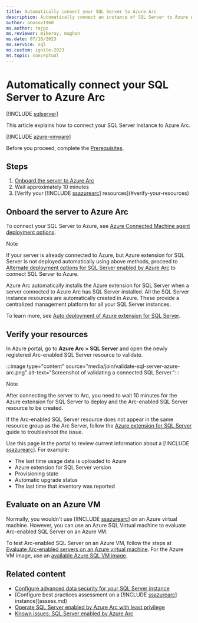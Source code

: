 ```yaml
---
title: Automatically connect your SQL Server to Azure Arc
description: Automatically connect an instance of SQL Server to Azure Arc. Allows you to manage SQL Server centrally, as an Arc-enabled resource.
author: anosov1960
ms.author: rajpo
ms.reviewer: mikeray, maghan
ms.date: 07/18/2023
ms.service: sql
ms.custom: ignite-2023
ms.topic: conceptual
---
```


# Automatically connect your SQL Server to Azure Arc

[!INCLUDE [sqlserver](../../includes/applies-to-version/sqlserver.md)]

This article explains how to connect your SQL Server instance to Azure Arc.

[!INCLUDE [azure-vmware](includes/azure-vmware.md)]

Before you proceed, complete the [Prerequisites](prerequisites.md).

## Steps

1. [Onboard the server to Azure Arc](#onboard-the-server-to-azure-arc)
1. Wait approximately 10 minutes
1. [Verify your [!INCLUDE [ssazurearc](../../includes/ssazurearc.md)] resources](#verify-your-resources)

## Onboard the server to Azure Arc

To connect your SQL Server to Azure, see [Azure Connected Machine agent deployment options](/azure/azure-arc/servers/deployment-options).

> [!NOTE]  
> If your server is already connected to Azure, but Azure extension for SQL Server is not deployed automatically using above methods, proceed to [Alternate deployment options for SQL Server enabled by Azure Arc](deployment-options.md) to connect SQL Server to Azure.

Azure Arc automatically installs the Azure extension for SQL Server when a server connected to Azure Arc has SQL Server installed. All the SQL Server instance resources are automatically created in Azure. These provide a centralized management platform for all your SQL Server instances.

To learn more, see [Auto deployment of Azure extension for SQL Server](manage-autodeploy.md).

## Verify your resources

In Azure portal, go to **Azure Arc > SQL Server** and open the newly registered Arc-enabled SQL Server resource to validate.

   :::image type="content" source="media/join/validate-sql-server-azure-arc.png" alt-text="Screenshot of validating a connected SQL Server.":::

> [!NOTE]  
> After connecting the server to Arc, you need to wait 10 minutes for the Azure extension for SQL Server to deploy and the Arc-enabled SQL Server resource to be created.
>

If the Arc-enabled SQL Server resource does not appear in the same resource group as the Arc Server, follow the [Azure extension for SQL Server](troubleshoot-deployment.md) guide to troubleshoot the issue.

Use this page in the portal to review current information about a [!INCLUDE [ssazurearc](../../includes/ssazurearc.md)]. For example:

- The last time usage data is uploaded to Azure
- Azure extension for SQL Server version
- Provisioning state
- Automatic upgrade status
- The last time that inventory was reported

## Evaluate on an Azure VM

Normally, you wouldn't use [!INCLUDE [ssazurearc](../../includes/ssazurearc.md)] on an Azure virtual machine. However, you can use an Azure SQL Virtual machine to evaluate Arc-enabled SQL Server on an Azure VM.

To test Arc-enabled SQL Server on an Azure VM, follow the steps at [Evaluate Arc-enabled servers on an Azure virtual machine](/azure/azure-arc/servers/plan-evaluate-on-azure-virtual-machine). For the Azure VM image, use an [available Azure SQL VM image](/azure/azure-sql/virtual-machines/windows/sql-vm-create-portal-quickstart).

## Related content

- [Configure advanced data security for your SQL Server instance](configure-advanced-data-security.md)
- [Configure best practices assessment on a [!INCLUDE [ssazurearc](../../includes/ssazurearc.md)] instance](assess.md)
- [Operate SQL Server enabled by Azure Arc with least privilege](configure-least-privilege.md)
- [Known issues: SQL Server enabled by Azure Arc](known-issues.md)

